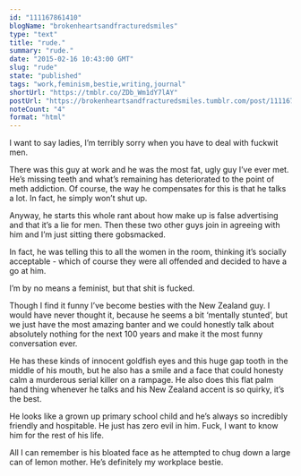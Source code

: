 ```yaml
---
id: "111167861410"
blogName: "brokenheartsandfracturedsmiles"
type: "text"
title: "rude."
summary: "rude."
date: "2015-02-16 10:43:00 GMT"
slug: "rude"
state: "published"
tags: "work,feminism,bestie,writing,journal"
shortUrl: "https://tmblr.co/ZDb_Wm1dY7lAY"
postUrl: "https://brokenheartsandfracturedsmiles.tumblr.com/post/111167861410/rude"
noteCount: "4"
format: "html"
---
```


I want to say ladies, I’m terribly sorry when you have to deal with fuckwit men. 

There was this guy at work and he was the most fat, ugly guy I’ve ever met. He’s missing teeth and what’s remaining has deteriorated to the point of meth addiction. Of course, the way he compensates for this is that he talks a lot. In fact, he simply won’t shut up. 

Anyway, he starts this whole rant about how make up is false advertising and that it’s a lie for men. Then these two other guys join in agreeing with him and I’m just sitting there gobsmacked.

In fact, he was telling this to all the women in the room, thinking it’s socially acceptable - which of course they were all offended and decided to have a go at him. 

I’m by no means a feminist, but that shit is fucked. 

Though I find it funny I’ve become besties with the New Zealand guy. I would have never thought it, because he seems a bit ‘mentally stunted’, but we just have the most amazing banter and we could honestly talk about absolutely nothing for the next 100 years and make it the most funny conversation ever. 

He has these kinds of innocent goldfish eyes and this huge gap tooth in the middle of his mouth, but he also has a smile and a face that could honesty calm a murderous serial killer on a rampage. He also does this flat palm hand thing whenever he talks and his New Zealand accent is so quirky, it’s the best.

He looks like a grown up primary school child and he’s always so incredibly friendly and hospitable. He just has zero evil in him. Fuck, I want to know him for the rest of his life. 

All I can remember is his bloated face as he attempted to chug down a large can of lemon mother. He’s definitely my workplace bestie.